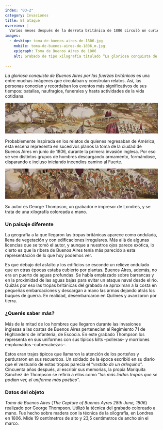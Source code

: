 ```yaml
---
index: "03-2"
category: Invasiones
title: El ataque
overview: |
  Varios meses después de la derrota británica de 1806 circuló un curioso grabado inglés en el que se representaba la entrada de los invasores en Buenos Aires. 
images:
  - desktop: toma-de-buenos-aires-de-1806.jpg
    mobile: toma-de-buenos-aires-de-1806_m.jpg  
    epigraph: Toma de Buenos Aires de 1806
    alt: Grabado de tipo xilografía titulado “La gloriosa conquista de Buenos Aires por las fuerzas británicas”, coloreado a mano.  La escena representa la primera invasión inglesa en sucesivos planos de la ciudad. Se intercalan las tropas británicas desembarcando, transportando municiones y cañones en barcas desde la flota principal. Entre los soldados se percibe el Regimiento Regimiento 71 de Highlanders de infantería, de Escocia, con sus típicos kilt o polleras y cubrecabezas emplumados que tanto llamó la atención a los habitantes de la ciudad.  En el fondo hay lomadas y palmeras, seguramente para representar una ciudad exótica a los ojos de los londinenses de 1806. Las edificaciones de la ciudad tienen humo y fuego de la batalla. El fuerte también representado en el cual flamea la bandera actual española de dos franjas rojas en los extremos y una amarilla central, que era la utilizada entonces por la armada naval española. A lo lejos, en el río hay varios barcos de grandes velas.

---
```


*La gloriosa conquista de Buenos Aires por las fuerzas británicas* es una entre muchas imágenes que circulaban y construían relatos. Así, las personas conocían y recordaban los eventos más significativos de sus tiempos: batallas, naufragios, funerales y hasta actividades de la vida cotidiana.

![Detalle del objeto](./eje03-2-a.jpg)

Probablemente inspirada en los relatos de quienes regresaban de América, esta escena representa en sucesivos planos la toma de la ciudad de Buenos Aires en junio de 1806, durante la primera invasión inglesa. Por eso se ven distintos grupos de hombres descargando armamento, formándose, disparando e incluso iniciando incendios camino al Fuerte.

![Detalle del objeto](./eje03-2-b.jpg)

Su autor es George Thompson, un grabador e impresor de Londres, y se trata de una xilografía coloreada a mano.

### Un paisaje diferente
La geografía a la que llegaron las tropas británicas aparece como ondulada, llena de vegetación y con edificaciones irregulares. Más allá de algunas licencias que se tomó el autor, y aunque a nuestros ojos parece exótica, lo cierto es que la ribera de Buenos Aires tenía más parecido a esta representación de lo que hoy podemos ver.

Es que debajo del asfalto y los edificios se esconde un relieve ondulado que en otras épocas estaba cubierto por plantas. Buenos Aires, además, no era un puerto de aguas profundas. Se había emplazado sobre barrancas y en la proximidad de las aguas bajas para evitar un ataque naval desde el río. Quizás por eso las tropas británicas del grabado se aproximan a la costa en pequeñas embarcaciones y descargan a mano las armas dejando atrás los buques de guerra. En realidad, desembarcaron en Quilmes y avanzaron por tierra.

### ¿Querés saber más?
Más de la mitad de los hombres que llegaron durante las invasiones inglesas a las costas de Buenos Aires pertenecían al Regimiento 71 de Highlanders de infantería, de Escocia. En este grabado Thompson los representa en sus uniformes con sus típicos kilts –polleras– y morriones emplumados –cubrecabezas–.

Estos eran trajes típicos que llamaron la atención de los porteños y perduraron en sus recuerdos. Un soldado de la época escribió en su diario que el vestuario de estas tropas parecía el “*vestido de un arlequino*”. Cincuenta años después, al escribir sus memorias, la propia Mariquita Sánchez de Thompson se refirió a ellos como “*las más lindas tropas que se podían ver, el uniforme más poético*”.

### Datos del objeto
*Toma de Buenos Aires* (*The Capture of Buenos Ayres 28th June, 1806*) realizado por George Thompson. Utilizó la técnica del grabado coloreado a mano. Fue hecho sobre madera con la técnica de la xilografía, en Londres en 1806. Mide 19 centímetros de alto y 23,5 centímetros de ancho sin el marco.

